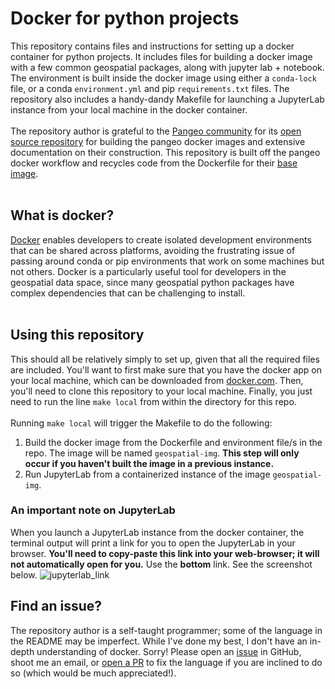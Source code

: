 # Docker for python projects
This repository contains files and instructions for setting up a docker container for python projects. It includes files for building a docker image with a few common geospatial packages, along with jupyter lab + notebook. The environment is built inside the docker image using either a `conda-lock` file, or a conda `environment.yml` and pip `requirements.txt` files. The repository also includes a handy-dandy Makefile for launching a JupyterLab instance from your local machine in the docker container. <br><br>
The repository author is grateful to the [Pangeo community](https://pangeo.io/) for its [open source repository](https://github.com/pangeo-data/pangeo-docker-images/tree/master) for building the pangeo docker images and extensive documentation on their construction. This repository is built off the pangeo docker workflow and recycles code from the Dockerfile for their [base image](https://github.com/pangeo-data/pangeo-docker-images/tree/master/base-image).<br><br>

## What is docker? 
[Docker](https://www.docker.com/) enables developers to create isolated development environments that can be shared across platforms, avoiding the frustrating issue of passing around conda or pip environments that work on some machines but not others. Docker is a particularly useful tool for developers in the geospatial data space, since many geospatial python packages have complex dependencies that can be challenging to install. <br><br>

## Using this repository 
This should all be relatively simply to set up, given that all the required files are included. You'll want to first make sure that you have the docker app on your local machine, which can be downloaded from [docker.com](https://www.docker.com/). Then, you'll need to clone this repository to your local machine. Finally, you just need to run the line `make local` from within the directory for this repo. <br><br>Running `make local` will trigger the Makefile to do the following: 
1) Build the docker image from the Dockerfile and environment file/s in the repo. The image will be named `geospatial-img`. **This step will only occur if you haven't built the image in a previous instance.**
2) Run JupyterLab from a containerized instance of the image `geospatial-img`.

### An important note on JupyterLab 
When you launch a JupyterLab instance from the docker container, the terminal output will print a link for you to open the JupyterLab in your browser. **You'll need to copy-paste this link into your web-browser; it will not automatically open for you.** Use the **bottom** link. See the screenshot below. 
![jupyterlab_link](https://github.com/nicolejkeeney/geo-py-docker/assets/66140951/fb4d75da-973f-4168-af30-ce6c39ec693f)

## Find an issue? 
The repository author is a self-taught programmer; some of the language in the README may be imperfect. While I've done my best, I don't have an in-depth understanding of docker. Sorry! Please open an [issue](https://github.com/nicolejkeeney/docker/issues) in GitHub, shoot me an email, or [open a PR](https://github.com/nicolejkeeney/geo-py-docker/pulls) to fix the language if you are inclined to do so (which would be much appreciated!). 
